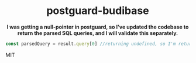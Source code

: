 <h1 align="center">postguard-budibase</h1>

<p align="center">
  <b>I was getting a null-pointer in postguard, so I've updated the codebase to return the parsed SQL queries, and I will validate this separately.</b>
</p>

```ts
const parsedQuery = result.query[0] //returning undefined, so I'm returining the query string instead.
```


MIT
